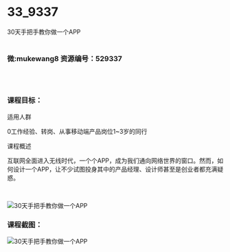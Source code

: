 # 33_9337
30天手把手教你做一个APP
<br/></br>
<h3>微:mukewang8 资源编号：529337</h3>
<br/></br>
<h3>课程目标：</h3>
<p>适用人群</p>
<p>0工作经验、转岗、从事移动端产品岗位1~3岁的同行</p>
<p>课程概述</p>
<p>互联网全面进入无线时代，一个个<a title="查看与 APP 相关的文章" target="_blank">APP</a>，成为我们通向网络世界的窗口。然而，如何设计一个<a title="查看与 APP 相关的文章" target="_blank">APP</a>，让不少试图投身其中的产品经理、设计师甚至是创业者都充满疑惑。</p>
<p>&nbsp;</p>
<p><img src="https://www.ko996.com/wp-content/uploads/img/2019/12/356-50-300x169.jpg" alt="30天手把手教你做一个APP"></p>
<h3>课程截图：</h3>
<p><img src="https://www.ko996.com/wp-content/uploads/img/2019/12/11111-51.jpg" alt="30天手把手教你做一个APP"></p>
